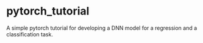 # pytorch_tutorial
A simple pytorch tutorial for developing a DNN model for a regression and a classification task.
